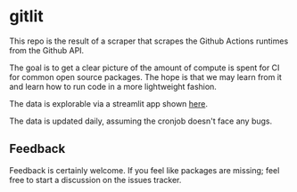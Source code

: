 # gitlit

This repo is the result of a scraper that scrapes the Github Actions runtimes from the Github API. 

The goal is to get a clear picture of the amount of compute is spent for CI for common open source packages. 
The hope is that we may learn from it and learn how to run code in a more lightweight fashion. 

The data is explorable via a streamlit app shown [here](https://share.streamlit.io/koaning/gitlit/main). 

The data is updated daily, assuming the cronjob doesn't face any bugs. 

## Feedback 

Feedback is certainly welcome. If you feel like packages are missing; feel free to start a discussion on the issues tracker. 
